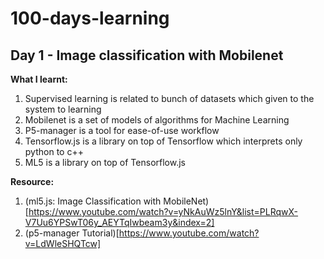 # 100-days-learning

## Day 1 - Image classification with Mobilenet
**What I learnt:** 
1. Supervised learning is related to bunch of datasets which given to the system to learning
2. Mobilenet is a set of models of algorithms for Machine Learning
3. P5-manager is a tool for ease-of-use workflow
4. Tensorflow.js is a library on top of Tensorflow which interprets only python to c++
5. ML5 is a library on top of Tensorflow.js

**Resource:**
1. (ml5.js: Image Classification with MobileNet)[https://www.youtube.com/watch?v=yNkAuWz5lnY&list=PLRqwX-V7Uu6YPSwT06y_AEYTqIwbeam3y&index=2]
2. (p5-manager Tutorial)[https://www.youtube.com/watch?v=LdWleSHQTcw]